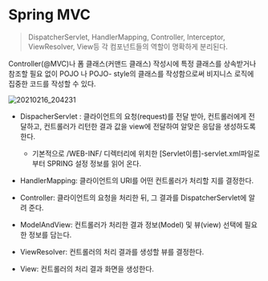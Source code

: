 # Spring MVC
> DispatcherServlet, HandlerMapping, Controller, Interceptor, ViewResolver, View등 각 컴포넌트들의 역할이  명확하게 분리된다.

Controller(@MVC)나 폼 클래스(커맨드 클래스) 작성시에 특정 클래스를 상속받거나 참조할 필요 없이 POJO 나 POJO-  style의 클래스를 작성함으로써 비지니스 로직에 집중한 코드를 작성할 수 있다.

![20210216_204231](https://user-images.githubusercontent.com/66931142/108058989-2ac7a900-7098-11eb-884a-19af013cfcd7.png)


+ DispacherServlet : 클라이언트의 요청(request)를 전달 받아, 컨트롤러에게 전달하고, 컨트롤러가 리턴한 결과 값을 view에 전달하여 알맞은 응답을 생성하도록 한다.
     + 기본적으로 /WEB-INF/ 디렉터리에 위치한 [Servlet이름]-servlet.xml파일로부터 SPRING 설정 정보를 읽어 온다.
  
+ HandlerMapping: 클라이언트의 URI를 어떤 컨트롤러가 처리할 지를 결정한다.

+ Controller: 클라이언트의 요청을 처리한 뒤, 그 결과를 DispatcherServlet에 알려 준다.

+ ModelAndView: 컨트롤러가 처리한 결과 정보(Model) 및 뷰(view) 선택에 필요한 정보를 담는다. 
     	     	
+ ViewResolver: 컨트롤러의 처리 결과를 생성할 뷰를 결정한다.
     	
+ View: 컨트롤러의 처리 결과 화면을 생성한다.
